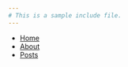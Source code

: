 ```yaml
---
# This is a sample include file.
---
```


* [Home](@root/)
* [About](@root/about//)
* [Posts](@root/posts/index//)
